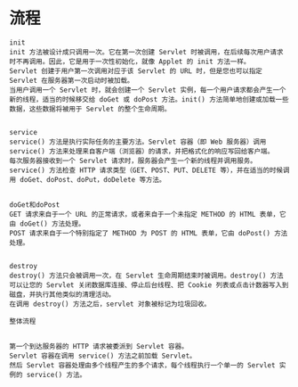 # 流程 

    init
    init 方法被设计成只调用一次。它在第一次创建 Servlet 时被调用，在后续每次用户请求时不再调用。因此，它是用于一次性初始化，就像 Applet 的 init 方法一样。
    Servlet 创建于用户第一次调用对应于该 Servlet 的 URL 时，但是您也可以指定 Servlet 在服务器第一次启动时被加载。
    当用户调用一个 Servlet 时，就会创建一个 Servlet 实例，每一个用户请求都会产生一个新的线程，适当的时候移交给 doGet 或 doPost 方法。init() 方法简单地创建或加载一些数据，这些数据将被用于 Servlet 的整个生命周期。
   
   
    service
    service() 方法是执行实际任务的主要方法。Servlet 容器（即 Web 服务器）调用 service() 方法来处理来自客户端（浏览器）的请求，并把格式化的响应写回给客户端。
    每次服务器接收到一个 Servlet 请求时，服务器会产生一个新的线程并调用服务。service() 方法检查 HTTP 请求类型（GET、POST、PUT、DELETE 等），并在适当的时候调用 doGet、doPost、doPut，doDelete 等方法。
   
   
    doGet和doPost
    GET 请求来自于一个 URL 的正常请求，或者来自于一个未指定 METHOD 的 HTML 表单，它由 doGet() 方法处理。
    POST 请求来自于一个特别指定了 METHOD 为 POST 的 HTML 表单，它由 doPost() 方法处理。
  
  
    destroy
    destroy() 方法只会被调用一次，在 Servlet 生命周期结束时被调用。destroy() 方法可以让您的 Servlet 关闭数据库连接、停止后台线程、把 Cookie 列表或点击计数器写入到磁盘，并执行其他类似的清理活动。
    在调用 destroy() 方法之后，servlet 对象被标记为垃圾回收。
    
    整体流程
    
    
    第一个到达服务器的 HTTP 请求被委派到 Servlet 容器。
    Servlet 容器在调用 service() 方法之前加载 Servlet。
    然后 Servlet 容器处理由多个线程产生的多个请求，每个线程执行一个单一的 Servlet 实例的 service() 方法。
    
